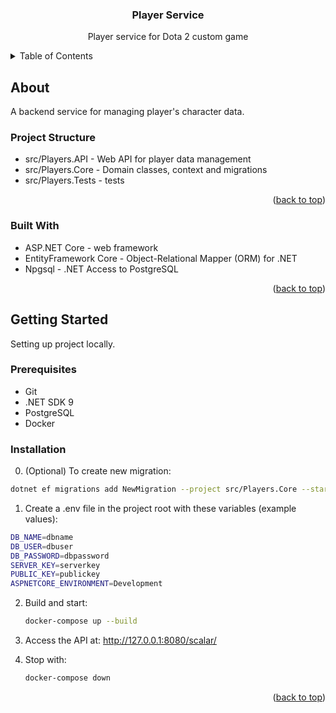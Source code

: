 <a id="readme-top"></a>

<h3 align="center">Player Service</h3>

<p align="center">
  Player service for Dota 2 custom game
</p>

<details>
  <summary>Table of Contents</summary>
  <ol>
    <li>
      <a href="#about">About The Project</a>
      <ul>
        <li><a href="#built-with">Built With</a></li>
      </ul>
    </li>
    <li>
      <a href="#getting-started">Getting Started</a>
      <ul>
        <li><a href="#prerequisites">Prerequisites</a></li>
        <li><a href="#installation">Installation</a></li>
      </ul>
    </li>
  </ol>
</details>

## About

A backend service for managing player's character data.

### Project Structure

- src/Players.API - Web API for player data management
- src/Players.Core - Domain classes, context and migrations
- src/Players.Tests - tests

<p align="right">(<a href="#readme-top">back to top</a>)</p>

### Built With
* ASP.NET Core - web framework
* EntityFramework Core - Object-Relational Mapper (ORM) for .NET
* Npgsql - .NET Access to PostgreSQL

<p align="right">(<a href="#readme-top">back to top</a>)</p>

## Getting Started

Setting up project locally.

### Prerequisites

* Git
* .NET SDK 9
* PostgreSQL
* Docker

### Installation

0. (Optional) To create new migration:
  ```sh
  dotnet ef migrations add NewMigration --project src/Players.Core --startup-project src/Players.API
  ```

1. Create a .env file in the project root with these variables (example values):
  ```sh
  DB_NAME=dbname
  DB_USER=dbuser
  DB_PASSWORD=dbpassword
  SERVER_KEY=serverkey
  PUBLIC_KEY=publickey
  ASPNETCORE_ENVIRONMENT=Development
  ```

2. Build and start:
   ```sh
   docker-compose up --build
   ```

3. Access the API at: http://127.0.0.1:8080/scalar/

4. Stop with:
   ```sh
   docker-compose down
   ```

<p align="right">(<a href="#readme-top">back to top</a>)</p>

